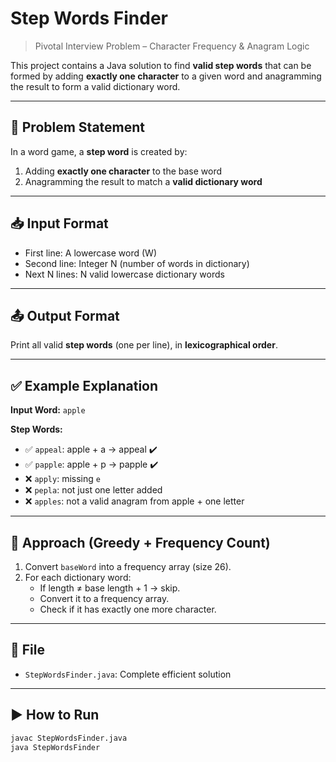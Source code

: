 
# Step Words Finder

> Pivotal Interview Problem – Character Frequency & Anagram Logic

This project contains a Java solution to find **valid step words** that can be formed by adding **exactly one character** to a given word and anagramming the result to form a valid dictionary word.

---

## 📄 Problem Statement

In a word game, a **step word** is created by:
1. Adding **exactly one character** to the base word
2. Anagramming the result to match a **valid dictionary word**

---

## 📥 Input Format


- First line: A lowercase word (W)
- Second line: Integer N (number of words in dictionary)
- Next N lines: N valid lowercase dictionary words

---

## 📤 Output Format


Print all valid **step words** (one per line), in **lexicographical order**.

---

## ✅ Example Explanation

**Input Word:** `apple`

**Step Words:**
- ✅ `appeal`: apple + a → appeal ✔️
- ✅ `papple`: apple + p → papple ✔️
- ❌ `apply`: missing `e`
- ❌ `pepla`: not just one letter added
- ❌ `apples`: not a valid anagram from apple + one letter

---

## 🚀 Approach (Greedy + Frequency Count)

1. Convert `baseWord` into a frequency array (size 26).
2. For each dictionary word:
   - If length ≠ base length + 1 → skip.
   - Convert it to a frequency array.
   - Check if it has exactly one more character.

---

## 📂 File

- `StepWordsFinder.java`: Complete efficient solution

---

## ▶️ How to Run

```bash
javac StepWordsFinder.java
java StepWordsFinder

